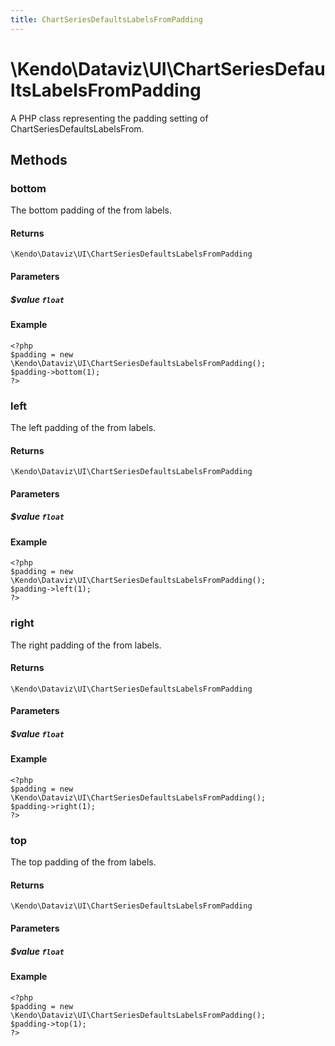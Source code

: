 ```yaml
---
title: ChartSeriesDefaultsLabelsFromPadding
---
```


# \Kendo\Dataviz\UI\ChartSeriesDefaultsLabelsFromPadding

A PHP class representing the padding setting of ChartSeriesDefaultsLabelsFrom.


## Methods

### bottom
The bottom padding of the from labels.

#### Returns
`\Kendo\Dataviz\UI\ChartSeriesDefaultsLabelsFromPadding`

#### Parameters

##### $value `float`



#### Example 
    <?php
    $padding = new \Kendo\Dataviz\UI\ChartSeriesDefaultsLabelsFromPadding();
    $padding->bottom(1);
    ?>

### left
The left padding of the from labels.

#### Returns
`\Kendo\Dataviz\UI\ChartSeriesDefaultsLabelsFromPadding`

#### Parameters

##### $value `float`



#### Example 
    <?php
    $padding = new \Kendo\Dataviz\UI\ChartSeriesDefaultsLabelsFromPadding();
    $padding->left(1);
    ?>

### right
The right padding of the from labels.

#### Returns
`\Kendo\Dataviz\UI\ChartSeriesDefaultsLabelsFromPadding`

#### Parameters

##### $value `float`



#### Example 
    <?php
    $padding = new \Kendo\Dataviz\UI\ChartSeriesDefaultsLabelsFromPadding();
    $padding->right(1);
    ?>

### top
The top padding of the from labels.

#### Returns
`\Kendo\Dataviz\UI\ChartSeriesDefaultsLabelsFromPadding`

#### Parameters

##### $value `float`



#### Example 
    <?php
    $padding = new \Kendo\Dataviz\UI\ChartSeriesDefaultsLabelsFromPadding();
    $padding->top(1);
    ?>

